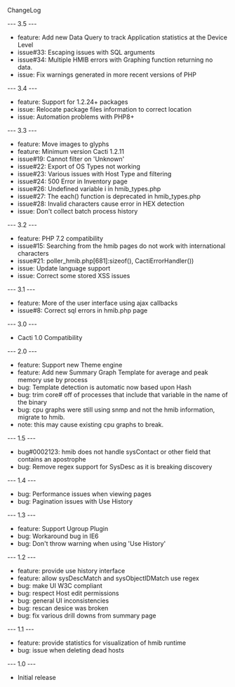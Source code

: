 ChangeLog

--- 3.5 ---
* feature: Add new Data Query to track Application statistics at the Device Level
* issue#33: Escaping issues with SQL arguments
* issue#34: Multiple HMIB errors with Graphing function returning no data.
* issue: Fix warnings generated in more recent versions of PHP

--- 3.4 ---
* feature: Support for 1.2.24+ packages
* issue: Relocate package files information to correct location
* issue: Automation problems with PHP8+

--- 3.3 ---
* feature: Move images to glyphs
* feature: Minimum version Cacti 1.2.11
* issue#19: Cannot filter on 'Unknown'
* issue#22: Export of OS Types not working
* issue#23: Various issues with Host Type and filtering
* issue#24: 500 Error in Inventory page
* issue#26: Undefined variable i in hmib_types.php
* issue#27: The each() function is deprecated in hmib_types.php
* issue#28: Invalid characters cause error in HEX detection
* issue: Don't collect batch process history

--- 3.2 ---
* feature: PHP 7.2 compatibility
* issue#15: Searching from the hmib pages do not work with international characters
* issue#21: poller_hmib.php[681]:sizeof(), CactiErrorHandler())
* issue: Update language support
* issue: Correct some stored XSS issues

--- 3.1 ---
* feature: More of the user interface using ajax callbacks
* issue#8: Correct sql errors in hmib.php page

--- 3.0 ---
* Cacti 1.0 Compatibility

--- 2.0 ---
* feature: Support new Theme engine
* feature: Add new Summary Graph Template for average and peak memory use by process
* bug: Template detection is automatic now based upon Hash
* bug: trim core# off of processes that include that variable in the name of the binary
* bug: cpu graphs were still using snmp and not the hmib information, migrate to hmib.
* note: this may cause existing cpu graphs to break.

--- 1.5 ---
* bug#0002123: hmib does not handle sysContact or other field that contains an apostrophe
* bug: Remove regex support for SysDesc as it is breaking discovery

--- 1.4 ---
* bug: Performance issues when viewing pages
* bug: Pagination issues with Use History

--- 1.3 ---
* feature: Support Ugroup Plugin
* bug: Workaround bug in IE6
* bug: Don't throw warning when using 'Use History'

--- 1.2 ---
* feature: provide use history interface
* feature: allow sysDescMatch and sysObjectIDMatch use regex
* bug: make UI W3C compliant
* bug: respect Host edit permissions
* bug: general UI inconsistencies
* bug: rescan desice was broken
* bug: fix various drill downs from summary page

--- 1.1 ---
* feature: provide statistics for visualization of hmib runtime
* bug: issue when deleting dead hosts

--- 1.0 ---
* Initial release
